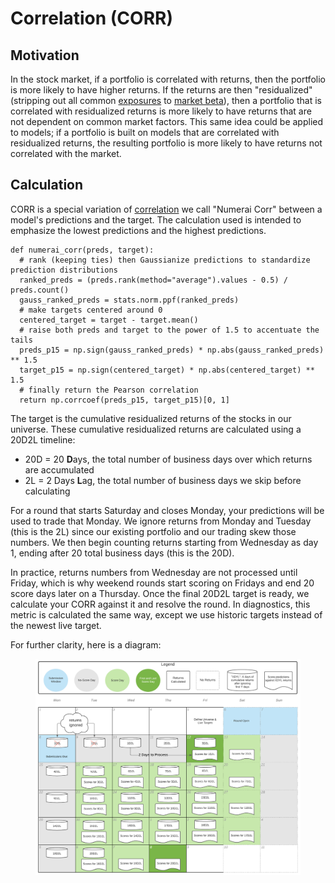 # Correlation (CORR)

## Motivation

In the stock market, if a portfolio is correlated with returns, then the portfolio is more likely to have higher returns. If the returns are then "residualized" (stripping out all common [exposures](https://en.wikipedia.org/wiki/Market\_exposure) to [market beta](https://en.wikipedia.org/wiki/Beta\_\(finance\))), then a portfolio that is correlated with residualized returns is more likely to have returns that are not dependent on common market factors. This same idea could be applied to models; if a portfolio is built on models that are correlated with residualized returns, the resulting portfolio is more likely to have returns not correlated with the market.

## Calculation

CORR is a special variation of [correlation](https://en.wikipedia.org/wiki/Correlation) we call "Numerai Corr" between a model's predictions and the target.  The calculation used is intended to emphasize the lowest predictions and the highest predictions.

```
def numerai_corr(preds, target):
  # rank (keeping ties) then Gaussianize predictions to standardize prediction distributions
  ranked_preds = (preds.rank(method="average").values - 0.5) / preds.count()
  gauss_ranked_preds = stats.norm.ppf(ranked_preds)
  # make targets centered around 0
  centered_target = target - target.mean()
  # raise both preds and target to the power of 1.5 to accentuate the tails
  preds_p15 = np.sign(gauss_ranked_preds) * np.abs(gauss_ranked_preds) ** 1.5
  target_p15 = np.sign(centered_target) * np.abs(centered_target) ** 1.5
  # finally return the Pearson correlation
  return np.corrcoef(preds_p15, target_p15)[0, 1]
```

&#x20;The target is the cumulative residualized returns of the stocks in our universe. These cumulative residualized returns are calculated using a 20D2L timeline:

* 20D = 20 **D**ays, the total number of business days over which returns are accumulated
* 2L = 2 Days **L**ag, the total number of business days we skip before calculating

For a round that starts Saturday and closes Monday, your predictions will be used to trade that Monday. We ignore returns from Monday and Tuesday (this is the 2L) since our existing portfolio and our trading skew those numbers. We then begin counting returns starting from Wednesday as day 1, ending after 20 total business days (this is the 20D).

In practice, returns numbers from Wednesday are not processed until Friday, which is why weekend rounds start scoring on Fridays and end 20 score days later on a Thursday. Once the final 20D2L target is ready, we calculate your CORR against it and resolve the round. In diagnostics, this metric is calculated the same way, except we use historic targets instead of the newest live target.

For further clarity, here is a diagram:

<figure><img src="../.gitbook/assets/target_schedule.png" alt=""><figcaption></figcaption></figure>
